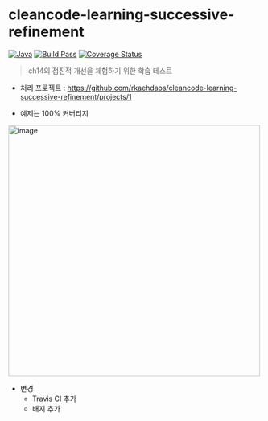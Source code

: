 # cleancode-learning-successive-refinement

[![Java](https://img.shields.io/badge/Java-007396?style=flat-square&logo=Java&logoColor=white)](https://www.oracle.com/java)
[![Build Pass](https://img.shields.io/travis/com/rkaehdaos/cleancode-learning-successive-refinement/master)](https://github.com/rkaehdaos/cleancode-learning-successive-refinement)
[![Coverage Status](https://coveralls.io/repos/github/rkaehdaos/cleancode-learning-successive-refinement/badge.svg?branch=cleancode-learning-successive-refinement-%2317)](https://coveralls.io/github/rkaehdaos/cleancode-learning-successive-refinement?branch=master)
>ch14의 점진적 개선을 체험하기 위한 학습 테스트

 
- 처리 프로젝트 : https://github.com/rkaehdaos/cleancode-learning-successive-refinement/projects/1

- 예제는 100% 커버리지 
<img width="500" alt="image" src="https://user-images.githubusercontent.com/13996827/148191122-7a9b13ed-3858-4f66-b768-459b274eb83b.png">

- 변경
  - Travis CI 추가
  - 배지 추가